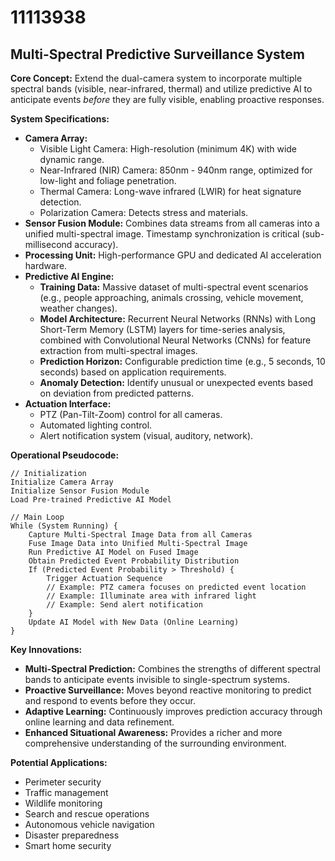 # 11113938

## Multi-Spectral Predictive Surveillance System

**Core Concept:** Extend the dual-camera system to incorporate multiple spectral bands (visible, near-infrared, thermal) and utilize predictive AI to anticipate events *before* they are fully visible, enabling proactive responses.

**System Specifications:**

*   **Camera Array:**
    *   Visible Light Camera: High-resolution (minimum 4K) with wide dynamic range.
    *   Near-Infrared (NIR) Camera: 850nm - 940nm range, optimized for low-light and foliage penetration.
    *   Thermal Camera: Long-wave infrared (LWIR) for heat signature detection.
    *   Polarization Camera: Detects stress and materials.
*   **Sensor Fusion Module:** Combines data streams from all cameras into a unified multi-spectral image. Timestamp synchronization is critical (sub-millisecond accuracy).
*   **Processing Unit:** High-performance GPU and dedicated AI acceleration hardware.
*   **Predictive AI Engine:**
    *   **Training Data:** Massive dataset of multi-spectral event scenarios (e.g., people approaching, animals crossing, vehicle movement, weather changes).
    *   **Model Architecture:** Recurrent Neural Networks (RNNs) with Long Short-Term Memory (LSTM) layers for time-series analysis, combined with Convolutional Neural Networks (CNNs) for feature extraction from multi-spectral images.
    *   **Prediction Horizon:** Configurable prediction time (e.g., 5 seconds, 10 seconds) based on application requirements.
    *   **Anomaly Detection:** Identify unusual or unexpected events based on deviation from predicted patterns.
*   **Actuation Interface:**
    *   PTZ (Pan-Tilt-Zoom) control for all cameras.
    *   Automated lighting control.
    *   Alert notification system (visual, auditory, network).

**Operational Pseudocode:**

```
// Initialization
Initialize Camera Array
Initialize Sensor Fusion Module
Load Pre-trained Predictive AI Model

// Main Loop
While (System Running) {
    Capture Multi-Spectral Image Data from all Cameras
    Fuse Image Data into Unified Multi-Spectral Image
    Run Predictive AI Model on Fused Image
    Obtain Predicted Event Probability Distribution
    If (Predicted Event Probability > Threshold) {
        Trigger Actuation Sequence
        // Example: PTZ camera focuses on predicted event location
        // Example: Illuminate area with infrared light
        // Example: Send alert notification
    }
    Update AI Model with New Data (Online Learning)
}
```

**Key Innovations:**

*   **Multi-Spectral Prediction:** Combines the strengths of different spectral bands to anticipate events invisible to single-spectrum systems.
*   **Proactive Surveillance:** Moves beyond reactive monitoring to predict and respond to events before they occur.
*   **Adaptive Learning:** Continuously improves prediction accuracy through online learning and data refinement.
*   **Enhanced Situational Awareness:** Provides a richer and more comprehensive understanding of the surrounding environment.

**Potential Applications:**

*   Perimeter security
*   Traffic management
*   Wildlife monitoring
*   Search and rescue operations
*   Autonomous vehicle navigation
*   Disaster preparedness
*   Smart home security